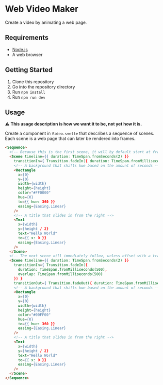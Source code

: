 # Web Video Maker

Create a video by animating a web page.

## Requirements

* [Node.js](http://nodejs.org/)
* A web browser

## Getting Started

1. Clone this repository
2. Go into the repository directory
3. Run `npm install`
4. Run `npm run dev` 

## Usage

⚠ **This usage description is how we want it to be, not yet how it is.**

Create a component in `Video.svelte` that describes a sequence of scenes. Each scene is a web page that can later be rendered into frames.

```html
<Sequence>
  <!-- Because this is the first scene, it will by default start at frame 0 -->
  <Scene timeline={{ duration: TimeSpan.fromSeconds(2) }}
    transitionIn={ Transition.fadeIn({ duration: TimeSpan.fromMilliseconds(500) }) }>
    <!-- A background that shifts hue based on the amount of seconds -->
    <Rectangle
      x={0}
      y={0}
      width={width}
      height={height}
      color="#FF0000"
      hue={0}
      to={{ hue: 360 }}
      easing={Easing.Linear}
    />
    <!-- A title that slides in from the right -->
    <Text
      x={width}
      y={height / 2}
      text="Hello World"
      to={{ x: 0 }}
      easing={Easing.Linear}
    />
  </Scene>
  <!-- The next scene will immediately follow, unless offset with a transition -->
  <Scene timeline={{ duration: TimeSpan.fromSeconds(2) }}
    transitionIn={ Transition.fadeIn({ 
      duration: TimeSpan.fromMilliseconds(500),
      overlap: TimeSpan.fromMilliseconds(500)
    }) }
    transitionOut={ Transition.fadeOut({ duration: TimeSpan.fromMilliseconds(500) }) }>
    <!-- A background that shifts hue based on the amount of seconds -->
    <Rectangle
      x={0}
      y={0}
      width={width}
      height={height}
      color="#00FF00"
      hue={0}
      to={{ hue: 360 }}
      easing={Easing.Linear}
    />
    <!-- A title that slides in from the right -->
    <Text
      x={width}
      y={height / 2}
      text="Hello World"
      to={{ x: 0 }}
      easing={Easing.Linear}
    />
  </Scene>
</Sequence>
```